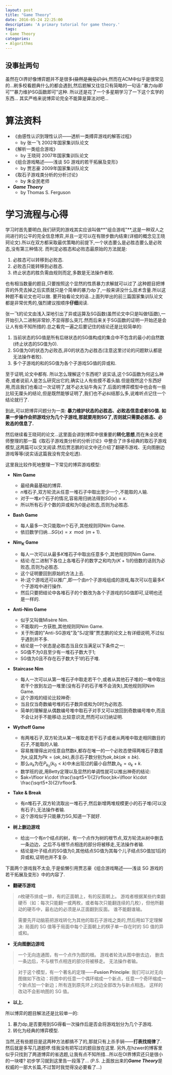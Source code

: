 ```yaml
---
layout: post
title: "Game Theory"
date: 2016-05-24 22:25:00
description: 'A primary tutorial for game theory.'
tags:
- Game Theory
categories:
- Algorithms
---
```






## 没事扯两句 ##

虽然在OI界好像博弈题并不是很多~~(显然是我见识少)~~,然而在ACM中似乎是很常见的...刷多校看题典什么的都会遇到,然后题解又往往只有简略的一句话:"暴力dp即可""暴力维护SG函数即可"这种.
所以还是花了一个多星期学习了一下这个玄学的东西...
其实严格来说博弈论完全不能算是算法对吧...

# 算法资料

- 《由感性认识到理性认识——透析一类搏弈游戏的解答过程》
  - by 张一飞 2002年国家集训队论文
- 《解析一类组合游戏》
  - by 王晓珂 2007年国家集训队论文
- 《组合游戏略述——浅谈 SG 游戏的若干拓展及变形》
  - by 贾志豪 2009年国家集训队论文
- 《取石子游戏类分析的分析讨论》
  - by 朱全民老师
- ***Game Thoery***
  - by Thomas S. Ferguson

# 学习流程与心得

学习时首先要明白,我们研究的游戏其实应该叫做**"组合游戏"**,这是一种双人之间进行的公平的完全信息博弈,并且一定可以在有限步数内结束(详细的概念见王晓珂论文).所以在双方都采取最优策略的前提下,一个状态要么是必胜态要么是必败态,没有第三种情况.
而判定必胜态和必败态最原始的方法就是:

1. 必胜态可以转移到必败态.
2. 必败态只能转移到必胜态.
3. 终止状态的胜负需由规则而定,多数是无法操作者败.

也有相当数量的题目,只要按照这个显然的性质暴力求解就可以过了.这种题目把博弈的外壳去掉之后实质就只是个简单的暴力dp了,一般来讲没什么技术含量.所以这种题不看论文也可以做.
要开始看论文的话..上面列举出的前三篇国家集训队论文都是非常优秀的,强烈建议按顺序**仔细**阅读.

张一飞的论文由浅入深地引出了异或运算及SG函数(虽然论文中只是叫做f函数),一开始引入二进制非常妙,不显得那么突兀.然而后来关于SG函数的证明一开始还是会让人有些不知所措的.总之看完一遍之后要记住的结论还是比较简单的:

1. 当前状态的SG值是所有后继状态的SG值构成的集合中不包含的最小的自然数(终止状态的SG值为0).
2. SG值为0的状态为必败态,非0的状态为必胜态(注意这里讨论的问题默认都是无法操作者败).
3. 多个子游戏的和的SG值为各个子游戏SG值的异或和.

至于证明,论文中都有.
所以怎么理解这个东西呢?
说实话,这个SG函数为何这么神奇,或者说前人是怎么研究出它的,确实让人有些摸不着头脑.但是既然这个东西好用,而且我们也看过一次证明了,就不必太钻牛角尖了.后面的博弈模型中也会有一些比较无厘头的结论,但是既然能够证明了,我们也不必纠结那么多,说难听点记住一个结论就行了.

到此,可以把博弈问题分为一类:
**暴力维护状态的必胜态、必败态信息或者SG值.**
**如果一步操作会把游戏分为几个子游戏,那就要用到SG了,否则就只需要必胜态、必败态的信息了.**

然后继续看王晓珂的论文...这里面会讲到博弈中很重要的**转化思想**,而在朱全民老师整理的那一篇《取石子游戏类分析的分析讨论》中整合了许多经典的取石子游戏模型,这两篇可以交叉阅读.然后贾志鹏的论文中还介绍了翻硬币游戏、无向图删边游戏等等(说实话这篇我没有完全吃透).

这里我比较作死地整理一下常见的博弈游戏模型:

- **Nim Game**
  - 最经典最基础的博弈.
  - $n$堆石子,双方轮流从任意一堆石子中取出至少一个,不能取的人输.
  - 对于一堆$x$个石子的情况,容易用归纳法得到$SG(x)=x$.
  - 所以所有石子个数的异或和为0是必败态,否则为必胜态.

- **Bash Game**
  - 每人最多一次只能取$m$个石子,其他规则同Nim Game.
  - 依旧数学归纳...$SG(x)=x\mod(m+1)$.

- **$Nim_K$ Game**
  - 每人一次可以从最多$K$堆石子中取出任意多个,其他规则同Nim Game.
  - 结论:在二进制下各位上各堆石子的数字之和均为$(K+1)$的倍数的话则为必败态,否则为必胜态.
  - 这个证明要回到原始的方法上去.
  - 补:这个游戏还可以推广,即一个由$n$个子游戏组成的游戏,每次可以在最多$K$个子游戏中进行操作.
  - 然后只要把结论中各堆石子的个数改为各个子游戏的SG值即可,证明也还是一样的.

- **Anti-Nim Game**
  - 似乎又叫做Misère Nim.
  - 不能取的一方获胜,其他规则同Nim Game.
  - 关于所谓的"Anti-SG游戏"及"SJ定理"贾志鹏的论文上有详细说明,不过似乎遇到并不多.
  - 结论是一个状态是必胜态当且仅当满足以下条件之一:
  - SG值不为0且至少有一堆石子数大于1;
  - SG值为0且不存在石子数大于1的石子堆.

- **Staircase Nim**
  - 每人一次可以从第一堆石子中取走若干个,或者从其他石子堆的一堆中取出若干个放到左边一堆里(没有石子的石子堆不会消失),其他规则同Nim Game.
  - 这个游戏的结论比较神奇:
  - 当且仅当奇数编号堆的石子数异或和为0时为必败态.
  - 简单的理解是从偶数编号堆中取石子对手又可以放回到奇数编号堆中,而且不会让对手不能移动.比较意识流,然而可以归纳证明.

- **Wythoff Game**
  - 有两堆石子,双方轮流从某一堆取走若干石子或者从两堆中取走相同数目的石子,不能取的人输.
  - 容易推理得出对任意自然数$k$,都存在唯一的一个必败态使得两堆石子数差为$k$,设其为$Pk=(ak,bk)$,表示石子数分别为$ak,bk(ak\leqslant bk)$.
  - 那么$a_k$为在$P_{k_0}(k_0<k)$中未出现过的最小自然数,$b_k=a_k+k$.
  - 数学班的说,用Betty定理以及显然的单调性就可以推出神奇的结论:
  - $ak=\lfloor k\cdot \frac{\sqrt5+1}{2}\rfloor,bk=\lfloor k\cdot \frac{\sqrt5+3}{2}\rfloor$.

- **Take & Break**
  - 有$n$堆石子,双方轮流取出一堆石子,然后新增两堆规模更小的石子堆(可以没有石子),无法操作者输.
  - 这个游戏似乎只能暴力SG,知道一下就好.

- **树上删边游戏**
  - 给出一个有$n$个结点的树，有一个点作为树的根节点,双方轮流从树中删去一条边边，之后不与根节点相连的部分将被移走,无法操作者输.
  - 结论是叶子结点的SG值为0,其他结点SG值为其每个儿子结点SG值加1后的异或和,证明也并不复杂.

下面两个游戏我不太会,于是偷懒引用贾志豪《组合游戏略述——浅谈 SG 游戏的若干拓展及变形》中的内容了.

- **翻硬币游戏**
 > $n$枚硬币排成一排，有的正面朝上，有的反面朝上。
 > 游戏者根据某些约束翻硬币（如：每次只能翻一或两枚，或者每次只能翻连续的几枚），但他所翻动的硬币中，最右边的必须是从正面翻到反面。
 > 谁不能翻谁输。

 > 需要先开动脑筋把游戏转化为其他的取石子游戏之类的,然后用如下定理解决:
 > 局面的 SG 值等于局面中每个正面朝上的棋子单一存在时的 SG 值的异或和。

- **无向图删边游戏**

 > 一个无向连通图，有一个点作为图的根。
 > 游戏者轮流从图中删去边， 删去一条边后，不与根节点相连的部分将被移走。
 > 无法操作者输。

 >对于这个模型，有一个著名的定理——**Fusion Principle**:
 >我们可以对无向图做如下改动：将图中的任意一个偶环缩成一个新点，任意一个奇环缩成一个新点加一个新边；所有连到原先环上的边全部改为与新点相连。 这样的改动不会影响图的 SG 值。

- **以上.**

所以博弈的题目解法还是比较单一的:

1. 暴力dp,是否要用到SG得看一次操作后是否会将游戏划分为几个子游戏.
2. 转化为经典的博弈模型.

当然,还有些题目是这两种方法都搞不了的,那就只有上杀手锏——**打表找规律**了.
然后就是多写几道题啰.怪我没有把写过的题目放在这里.
另外,在hzwer的博客里似乎只找到了两道博弈的省选题,让我有点不知所措...所以在OI界博弈还只是很小的一块喽?
初步学习就到这里告一段落了...
(P.S. 上面放出来的***Game Theory***是权威的一部大长篇,不过暂时我觉得没必要看了...)

